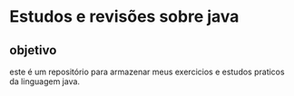 # Estudos e revisões sobre java

## objetivo
este é um repositório para armazenar meus exercicios e estudos praticos da linguagem java.
